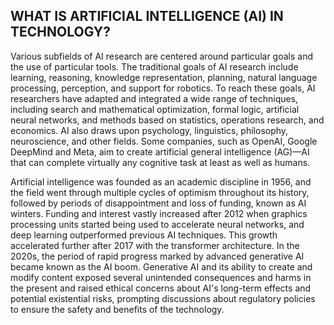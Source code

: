 <H2>WHAT IS ARTIFICIAL INTELLIGENCE (AI) IN TECHNOLOGY?</H2>
Various subfields of AI research are centered around particular goals and the use of particular tools. The traditional goals of AI research include learning, reasoning, knowledge representation, planning, natural language processing, perception, and support for robotics. To reach these goals, AI researchers have adapted and integrated a wide range of techniques, including search and mathematical optimization, formal logic, artificial neural networks, and methods based on statistics, operations research, and economics. AI also draws upon psychology, linguistics, philosophy, neuroscience, and other fields. Some companies, such as OpenAI, Google DeepMind and Meta, aim to create artificial general intelligence (AG)—AI that can complete virtually any cognitive task at least as well as humans.

Artificial intelligence was founded as an academic discipline in 1956, and the field went through multiple cycles of optimism throughout its history, followed by periods of disappointment and loss of funding, known as AI winters.  Funding and interest vastly increased after 2012 when graphics processing units started being used to accelerate neural networks, and deep learning outperformed previous AI techniques. This growth accelerated further after 2017 with the transformer architecture. In the 2020s, the period of rapid progress marked by advanced generative AI became known as the AI boom. Generative AI and its ability to create and modify content exposed several unintended consequences and harms in the present and raised ethical concerns about AI's long-term effects and potential existential risks, prompting discussions about regulatory policies to ensure the safety and benefits of the technology.
